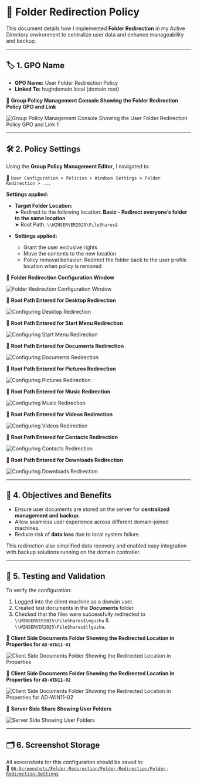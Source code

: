 # 📁 Folder Redirection Policy

This document details how I implemented **Folder Redirection** in my Active Directory environment to centralize user data and enhance manageability and backup.

---

## 🏷️ 1. GPO Name

- **GPO Name:** User Folder Redirection Policy  
- **Linked To:** hughdomain.local (domain root)

📸 **Group Policy Management Console Showing the Folder Redirection Policy GPO and Link**

![Group Policy Management Console Showing the User Folder Redirection Policy GPO and Link 1](https://github.com/user-attachments/assets/bf311205-ddb9-4169-8875-99b0543a0a41)

---

## 🛠️ 2. Policy Settings

Using the **Group Policy Management Editor**, I navigated to:

  📂 `User Configuration > Policies > Windows Settings > Folder Redirection > ... `

**Settings applied:**
- **Target Folder Location:**  
  ➤ Redirect to the following location: **Basic - Redirect everyone’s folder to the same location**  
  ➤ Root Path: `\\WINSERVER2025\FileShares$`

- **Settings applied:**
  - Grant the user exclusive rights
  - Move the contents to the new location
  - Policy removal behavior: Redirect the folder back to the user profile location when policy is removed

📸 **Folder Redirection Configuration Window**

![Folder Redirection Configuration Window](https://github.com/user-attachments/assets/dd5ce57c-aa7b-48cf-876e-7b2b96d7118a)

📸 **Root Path Entered for Desktop Redirection**

![Configuring Desktop Redirection](https://github.com/user-attachments/assets/2c84680b-2324-4d25-bf77-01a6b61522ec)

📸 **Root Path Entered for Start Menu Redirection**

![Configuring Start Menu Redirection](https://github.com/user-attachments/assets/e71b87d6-6a35-4656-a488-8cae58c8c3c3)

📸 **Root Path Entered for Documents Redirection**

![Configuring Documents Redirection](https://github.com/user-attachments/assets/69fa0353-085b-431b-8929-f2121bdde0f2)

📸 **Root Path Entered for Pictures Redirection**

![Configuring Pictures Redirection](https://github.com/user-attachments/assets/fec655e1-cb8c-40d5-b705-89c9537c1862)

📸 **Root Path Entered for Music Redirection**

![Configuring Music Redirection](https://github.com/user-attachments/assets/43c0d609-0b47-4d7c-956b-0378348d8641)

📸 **Root Path Entered for Videos Redirection**

![Configuring Videos Redirection](https://github.com/user-attachments/assets/f3689c2a-5f43-487c-b97c-d2d759a72f4d)

📸 **Root Path Entered for Contacts Redirection**

![Configuring Contacts Redirection](https://github.com/user-attachments/assets/00210b3e-fc75-4f67-bb0d-aac30821b756)

📸 **Root Path Entered for Downloads Redirection**

![Configuring Downloads Redirection](https://github.com/user-attachments/assets/d97f274f-ee59-4638-ba73-b36934877737)

---

## 🎯 4. Objectives and Benefits

- Ensure user documents are stored on the server for **centralized management and backup**.
- Allow seamless user experience across different domain-joined machines.
- Reduce risk of **data loss** due to local system failure.

This redirection also simplified data recovery and enabled easy integration with backup solutions running on the domain controller.

---

## 🧪 5. Testing and Validation

To verify the configuration:
1. Logged into the client machine as a domain user.
2. Created test documents in the **Documents** folder.
3. Checked that the files were successfully redirected to `\\WINSERVER2025\FileShares$\mguzha` & `\\WINSERVER2025\FileShares$\lguzha`.

📸 **Client Side Documents Folder Showing the Redirected Location in Properties for `AD-WIN11-01`**

![Client Side Documents Folder Showing the Redirected Location in Properties](https://github.com/user-attachments/assets/3d0352a7-3fa4-4d01-a8cf-685d0525e40d)

📸 **Client Side Documents Folder Showing the Redirected Location in Properties for `AD-WIN11-02`**

![Client Side Documents Folder Showing the Redirected Location in Properties for `AD-WIN11-02`](https://github.com/user-attachments/assets/1023d892-1add-48d6-ae28-4af128f8113d)

📸 **Server Side Share Showing User Folders**

![Server Side Showing User Folders](https://github.com/user-attachments/assets/f0992cdb-d942-4f7b-8cb0-04348efa9da7)

---

## 🗂️ 6. Screenshot Storage

All screenshots for this configuration should be saved in:  
📂 [`06-Screenshots/Folder-Redirection/Folder-Redirection/Folder-Redirection-Settings`](https://github.com/Hugh-Kumbi/Hugh-Kumbi-Active-Directory-Lab/blob/main/06-Screenshots/XI.%20Folder-Redirection/Folder-Redirection-Settings.md)
